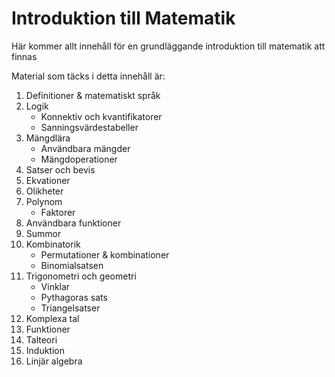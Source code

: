 # Introduktion till Matematik
Här kommer allt innehåll för en grundläggande introduktion till matematik att finnas


Material som täcks i detta innehåll är:
1. Definitioner & matematiskt språk
2. Logik
   - Konnektiv och kvantifikatorer
   - Sanningsvärdestabeller
3. Mängdlära
   - Användbara mängder
   - Mängdoperationer
4. Satser och bevis
5. Ekvationer
6. Olikheter
7. Polynom
   - Faktorer
8. Användbara funktioner
9. Summor
10. Kombinatorik
    - Permutationer & kombinationer
    - Binomialsatsen
11. Trigonometri och geometri
    - Vinklar
    - Pythagoras sats
    - Triangelsatser
12. Komplexa tal
13. Funktioner
14. Talteori
15. Induktion
16. Linjär algebra
